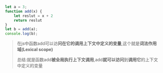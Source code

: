 ```js
let a = 3; 
function add(x) { 
    let reslut = x + 2
    return reslut
}
let b = add(a);
console.log(b);
```

> 在js中函数add可以访**问在它的调用上下文中定义的变量**,这个就是**词法作用域(Lexical scope)**
>
> 总结:就是函数add**被全局执行上下文调用**,add**就可以访问**到**调用它**的上下文中定义的变量

